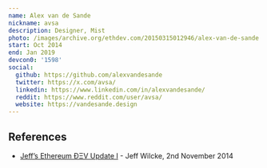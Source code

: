 ```yaml
---
name: Alex van de Sande
nickname: avsa
description: Designer, Mist
photo: /images/archive.org/ethdev.com/20150315012946/alex-van-de-sande.jpg
start: Oct 2014
end: Jan 2019
devcon0: '1598'
social:
  github: https://github.com/alexvandesande
  twitter: https://x.com/avsa/
  linkedin: https://www.linkedin.com/in/alexvandesande/
  reddit: https://www.reddit.com/user/avsa/
  website: https://vandesande.design
---
```


## References

- [Jeff’s Ethereum ÐΞV Update I](https://blog.ethereum.org/2014/11/02/jeffs-ethereum-dev-update) - Jeff Wilcke, 2nd November 2014


